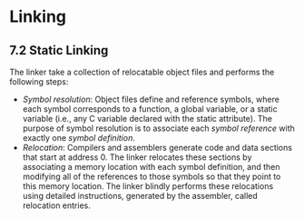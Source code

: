 # Linking

## 7.2 Static Linking
The linker take a collection of relocatable object files and performs the following steps:
+ *Symbol resolution*: Object files define and reference symbols, where each symbol corresponds to a function, a global variable, or a static variable (i.e., any C variable declared with the static attribute). The purpose of symbol resolution is to associate each *symbol reference* with exactly one *symbol definition*.
+ *Relocation*: Compilers and assemblers generate code and data sections that start at address 0. The linker relocates these sections by associating a memory location with each symbol definition, and then modifying all of the references to those symbols so that they point to this memory location. The linker blindly performs these relocations using detailed instructions, generated by the assembler, called relocation entries.